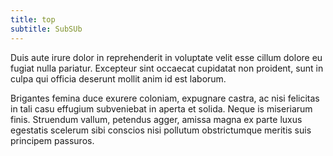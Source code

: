 ```yaml
---
title: top
subtitle: SubSUb
---
```


Duis aute irure dolor in reprehenderit in voluptate velit esse cillum dolore
eu fugiat nulla pariatur. Excepteur sint occaecat cupidatat non proident,
sunt in culpa qui officia deserunt mollit anim id est laborum.

Brigantes femina duce exurere coloniam, expugnare castra, ac nisi felicitas
in tali casu effugium subveniebat in aperta et solida. Neque is miseriarum
finis. Struendum vallum, petendus agger, amissa magna ex parte luxus
egestatis scelerum sibi conscios nisi pollutum obstrictumque meritis suis
principem passuros.
